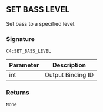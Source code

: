 ## SET BASS LEVEL

Set bass to a specified level.


### Signature

`C4:SET_BASS_LEVEL`


| Parameter | Description |
| --- | --- |
| int | Output Binding ID |


### Returns

`None`